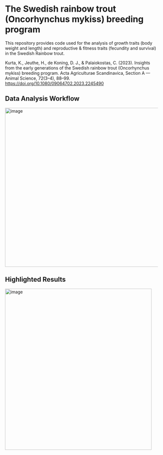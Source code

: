 # The Swedish rainbow trout (Oncorhynchus mykiss) breeding program
This repository provides code used for the analysis of growth traits (body weight and length) and reproductive & fitness traits (fecundity and survival) in the Swedish Rainbow trout.

Kurta, K., Jeuthe, H., de Koning, D. J., & Palaiokostas, C. (2023). Insights from the early generations of the Swedish rainbow trout (Oncorhynchus mykiss) breeding program. Acta Agriculturae Scandinavica, Section A — Animal Science, 72(3–4), 88–99. https://doi.org/10.1080/09064702.2023.2245490

## Data Analysis Workflow

<img width="970" height="524" alt="image" src="https://github.com/user-attachments/assets/acb244c6-88de-426d-87c4-622cf83bd053" />

## Highlighted Results

<img width="483" height="531" alt="image" src="https://github.com/user-attachments/assets/349d3643-3814-4471-a408-118942824b6b" />




